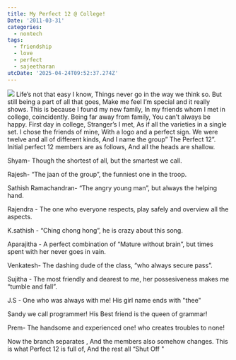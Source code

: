 ```yaml
---
title: My Perfect 12 @ College!
Date: '2011-03-31'
categories:
  - nontech
tags:
  - friendship
  - love
  - perfect
  - sajeetharan
utcDate: '2025-04-24T09:52:37.274Z'
---
```


[![](https://sajeetharan.wordpress.com/wp-content/uploads/2011/03/79251-4.png?w=300)](https://sajeetharan.wordpress.com/wp-content/uploads/2011/03/79251-4.png) Life’s not that easy I know, Things never go in the way we think so. But still being a part of all that goes, Make me feel I’m special and it really shows. This is because I found my new family, In my friends whom I met in college, coincidently. Being far away from family, You can’t always be happy. First day in college, Stranger’s I met, As if all the varieties in a single set. I chose the friends of mine, With a logo and a perfect sign. We were twelve and all of different kinds, And I name the group” The Perfect 12”. Initial perfect 12 members are as follows, And all the heads are shallow.

Shyam- Though the shortest of all, but the smartest we call.

Rajesh- “The jaan of the group”, the funniest one in the troop.

Sathish Ramachandran- “The angry young man”, but always the helping hand.

Rajendra - The one who everyone respects, play safely and overview all the aspects.

K.sathish - “Ching chong hong”, he is crazy about this song.

Aparajitha - A perfect combination of “Mature without brain”, but times spent with her never goes in vain.

Venkatesh- The dashing dude of the class, “who always secure pass”.

Sujitha - The most friendly and dearest to me, her possesiveness makes me “tumble and fall”.

J.S - One who was always with me! His girl name ends with "thee"

Sandy we call programmer! His Best friend is the queen of grammar!

Prem- The handsome and experienced one! who creates troubles to none!

Now the branch separates , And the members also somehow changes. This is what Perfect 12 is full of, And the rest all “Shut Off "
